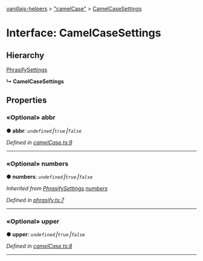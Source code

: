 [vanillajs-helpers](../README.md) > ["camelCase"](../modules/_camelcase_.md) > [CamelCaseSettings](../interfaces/_camelcase_.camelcasesettings.md)



# Interface: CamelCaseSettings

## Hierarchy


 [PhrasifySettings](_phrasify_.phrasifysettings.md)

**↳ CamelCaseSettings**








## Properties
<a id="abbr"></a>

### «Optional» abbr

**●  abbr**:  *`undefined`⎮`true`⎮`false`* 

*Defined in [camelCase.ts:9](https://github.com/Tokimon/vanillajs-helpers/blob/cf259dc/camelCase.ts#L9)*





___

<a id="numbers"></a>

### «Optional» numbers

**●  numbers**:  *`undefined`⎮`true`⎮`false`* 

*Inherited from [PhrasifySettings](_phrasify_.phrasifysettings.md).[numbers](_phrasify_.phrasifysettings.md#numbers)*

*Defined in [phrasify.ts:7](https://github.com/Tokimon/vanillajs-helpers/blob/cf259dc/phrasify.ts#L7)*





___

<a id="upper"></a>

### «Optional» upper

**●  upper**:  *`undefined`⎮`true`⎮`false`* 

*Defined in [camelCase.ts:8](https://github.com/Tokimon/vanillajs-helpers/blob/cf259dc/camelCase.ts#L8)*





___


